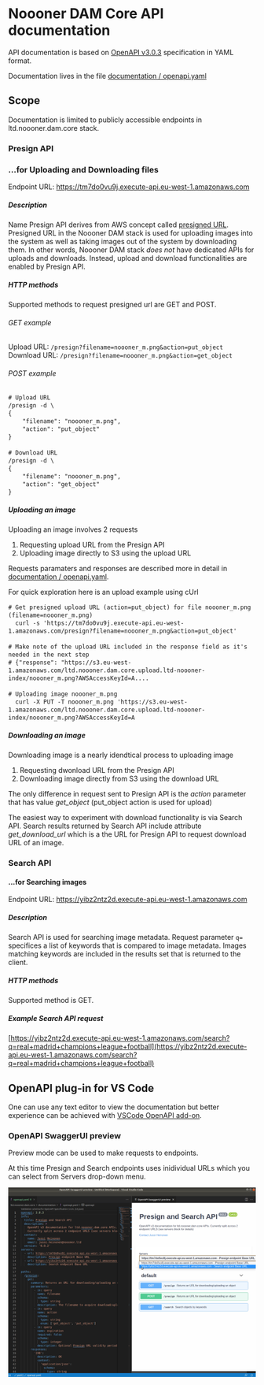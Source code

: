 # Noooner DAM Core API documentation

API documentation is based on [OpenAPI v3.0.3](https://spec.openapis.org/oas/v3.0.3) specification in YAML format.

Documentation lives in the file [documentation / openapi.yaml](https://github.com/jussiheinonen/ltd.noooner.dam.core/blob/main/documentation/openapi.yaml)

## Scope

Documentation is limited to publicly accessible endpoints in ltd.noooner.dam.core stack. 

### Presign API  
### ...for Uploading and Downloading files
Endpoint URL: https://tm7do0vu9j.execute-api.eu-west-1.amazonaws.com

##### Description
Name Presign API derives from AWS concept called [presigned URL](https://docs.aws.amazon.com/AmazonS3/latest/userguide/ShareObjectPreSignedURL.html). 
Presigned URL in the Noooner DAM stack is used for uploading images into the system as well as taking images out of the system by downloading them.
In other words, Noooner DAM stack _does not_ have dedicated APIs for uploads and downloads. 
Instead, upload and download functionalities are enabled by Presign API.

##### HTTP methods

Supported methods to request presigned url are GET and POST.

###### GET example

Upload URL: `/presign?filename=noooner_m.png&action=put_object`
Download URL: `/presign?filename=noooner_m.png&action=get_object`

###### POST example

```
# Upload URL
/presign -d \
{
    "filename": "noooner_m.png",
    "action": "put_object"
}

# Download URL
/presign -d \
{
    "filename": "noooner_m.png",
    "action": "get_object"
}
```

##### Uploading an image

Uploading an image involves 2 requests

 1. Requesting upload URL from the Presign API
 2. Uploading image directly to S3 using the upload URL

Requests paramaters and responses are described more in detail in [documentation / openapi.yaml](https://github.com/jussiheinonen/ltd.noooner.dam.core/blob/main/documentation/openapi.yaml).

For quick exploration here is an upload example using cUrl

``` 
# Get presigned upload URL (action=put_object) for file noooner_m.png (filename=noooner_m.png)
  curl -s 'https://tm7do0vu9j.execute-api.eu-west-1.amazonaws.com/presign?filename=noooner_m.png&action=put_object'
 
# Make note of the upload URL included in the response field as it's needed in the next step
# {"response": "https://s3.eu-west-1.amazonaws.com/ltd.noooner.dam.core.upload.ltd-noooner-index/noooner_m.png?AWSAccessKeyId=A....

# Uploading image noooner_m.png 
  curl -X PUT -T noooner_m.png 'https://s3.eu-west-1.amazonaws.com/ltd.noooner.dam.core.upload.ltd-noooner-index/noooner_m.png?AWSAccessKeyId=A
```

##### Downloading an image

Downloading image is a nearly idendtical process to uploading image

 1. Requesting dwonload URL from the Presign API
 2. Downloading image directly from S3 using the download URL

The only difference in request sent to Presign API is the _action_ parameter that has value _get_object_ (put_object action is used for upload)

The easiest way to experiment with download functionality is via Search API. Search results returned by Search API include attribute _get_download_url_ which is a the URL for Presign API to request download URL of an image.

### Search API
#### ...for Searching images
Endpoint URL: https://yibz2ntz2d.execute-api.eu-west-1.amazonaws.com

##### Description
Search API is used for searching image metadata. Request parameter `q=` specifices a list of keywords that is compared to image metadata. Images matching keywords are included in the results set that is returned to the client. 

##### HTTP methods
Supported method is GET. 

##### Example Search API request

[https://yibz2ntz2d.execute-api.eu-west-1.amazonaws.com/search?q=real+madrid+champions+league+football](https://yibz2ntz2d.execute-api.eu-west-1.amazonaws.com/search?q=real+madrid+champions+league+football)

## OpenAPI plug-in for VS Code

One can use any text editor to view the documentation but better experience can be achieved with [VSCode OpenAPI add-on](https://marketplace.visualstudio.com/items?itemName=42Crunch.vscode-openapi).

### OpenAPI SwaggerUI preview 

Preview mode can be used to make requests to endpoints. 

At this time Presign and Search endpoints uses inidividual URLs which you can select from Servers drop-down menu.

![VS Code OpenAPI preview](https://raw.githubusercontent.com/jussiheinonen/ltd.noooner.dam.core/main/documentation/assets/vscode-openapi-preview.png "VS Code OpenAPI preview")
